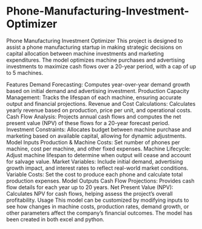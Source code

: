 # Phone-Manufacturing-Investment-Optimizer
Phone Manufacturing Investment Optimizer
This project is designed to assist a phone manufacturing startup in making strategic decisions on capital allocation between machine investments and marketing expenditures. The model optimizes machine purchases and advertising investments to maximize cash flows over a 20-year period, with a cap of up to 5 machines.

Features
Demand Forecasting: Computes year-over-year demand growth based on initial demand and advertising investment.
Production Capacity Management: Tracks the lifespan of each machine, ensuring accurate output and financial projections.
Revenue and Cost Calculations: Calculates yearly revenue based on production, price per unit, and operational costs.
Cash Flow Analysis: Projects annual cash flows and computes the net present value (NPV) of these flows for a 20-year forecast period.
Investment Constraints: Allocates budget between machine purchase and marketing based on available capital, allowing for dynamic adjustments.
Model Inputs
Production & Machine Costs: Set number of phones per machine, cost per machine, and other fixed expenses.
Machine Lifecycle: Adjust machine lifespan to determine when output will cease and account for salvage value.
Market Variables: Include initial demand, advertising growth impact, and interest rates to reflect real-world market conditions.
Variable Costs: Set the cost to produce each phone and calculate total production expenses.
Model Outputs
Cash Flow Projections: Provides cash flow details for each year up to 20 years.
Net Present Value (NPV): Calculates NPV for cash flows, helping assess the project’s overall profitability.
Usage
This model can be customized by modifying inputs to see how changes in machine costs, production rates, demand growth, or other parameters affect the company’s financial outcomes.
The model has been created in both excel and python.
